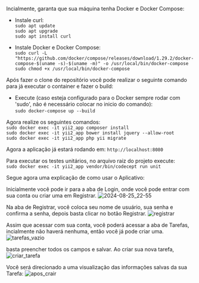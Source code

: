 Incialmente, garanta que sua máquina tenha Docker e Docker Compose:

- Instale curl: <br/>
`sudo apt update` <br/>
`sudo apt upgrade` <br/>
`sudo apt install curl` 

- Instale Docker e Docker Compose: <br/>
`sudo curl -L "https://github.com/docker/compose/releases/download/1.29.2/docker-compose-$(uname -s)-$(uname -m)" -o /usr/local/bin/docker-compose` <br/>
`sudo chmod +x /usr/local/bin/docker-compose`

Após fazer o clone do repositório você pode realizar o seguinte comando para já executar o container e fazer o build: <br/>

- Execute (caso esteja configurado para o Docker sempre rodar com 'sudo', não é necessário colocar no inicio do comando): <br/>
`sudo docker-compose up --build`

Agora realize os seguintes comandos: <br/>
`sudo docker exec -it yii2_app composer install` <br/>
`sudo docker exec -it yii2_app bower install jquery --allow-root` <br/>
`sudo docker exec -it yii2_app php yii migrate`

Agora a aplicação já estará rodando em: `http://localhost:8080` 

Para executar os testes unitários, no arquivo raiz do projeto execute: <br/>
`sudo docker exec -it yii2_app vendor/bin/codecept run unit`

Segue agora uma explicação de como usar o Aplicativo:

Inicialmente você pode ir para a aba de Login, onde você pode entrar com sua conta ou criar uma em Registrar.
![2024-08-25_22-55](https://github.com/user-attachments/assets/242f9787-3700-4142-b22a-3ada98d1dd21)

Na aba de Registrar, você coloca seu nome de usuário, sua senha e confirma a senha, depois basta clicar no botão Registrar.
![registrar](https://github.com/user-attachments/assets/7c11fb0f-1ed7-464d-80e1-14c46a2d4d71)

Assim que acessar com sua conta, você poderá acessar a aba de Tarefas, incialmente não haverá nenhuma, então você já pode criar uma.
![tarefas_vazio](https://github.com/user-attachments/assets/e2892a36-3add-48a7-8c5f-a502a004649c)

basta preencher todos os campos e salvar.
Ao criar sua nova tarefa, ![criar_tarefa](https://github.com/user-attachments/assets/c8459332-a2e8-4421-84b2-6909a641c16d)

Você será direcionado a uma visualização das informações salvas da sua Tarefa:
![apos_crair](https://github.com/user-attachments/assets/4702e7be-0f6e-43cc-9bdc-4f986d8d8529)



